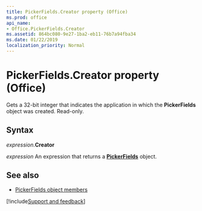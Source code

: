 ```yaml
---
title: PickerFields.Creator property (Office)
ms.prod: office
api_name:
- Office.PickerFields.Creator
ms.assetid: 864bc080-9e27-1ba2-eb11-76b7a94fba34
ms.date: 01/22/2019
localization_priority: Normal
---
```



# PickerFields.Creator property (Office)

Gets a 32-bit integer that indicates the application in which the **PickerFields** object was created. Read-only.


## Syntax

_expression_.**Creator**

_expression_ An expression that returns a **[PickerFields](Office.PickerFields.md)** object.


## See also

- [PickerFields object members](overview/Library-Reference/pickerfields-members-office.md)



[!include[Support and feedback](~/includes/feedback-boilerplate.md)]